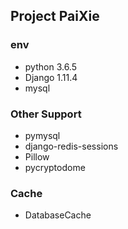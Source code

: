 ## Project PaiXie

### env
- python 3.6.5
- Django 1.11.4
- mysql

### Other Support
- pymysql
- django-redis-sessions
- Pillow
- pycryptodome

### Cache
- DatabaseCache
